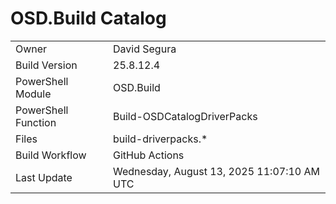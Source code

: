 ﻿# OSD.Build Catalog

| | |
|-|-|
| Owner | David Segura |
| Build Version | 25.8.12.4 |
| PowerShell Module | OSD.Build |
| PowerShell Function | Build-OSDCatalogDriverPacks |
| Files | build-driverpacks.* |
| Build Workflow | GitHub Actions |
| Last Update | Wednesday, August 13, 2025 11:07:10 AM UTC |
